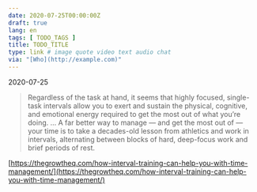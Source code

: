 ```yaml
---
date: 2020-07-25T00:00:00Z
draft: true
lang: en
tags: [ TODO_TAGS ]
title: TODO_TITLE
type: link # image quote video text audio chat
via: "[Who](http://example.com)"
---
```



2020-07-25

> Regardless of the task at hand, it seems that highly focused, single-task intervals allow you to exert and sustain the physical, cognitive, and emotional energy required to get the most out of what you’re doing.
> …
> A far better way to manage — and get the most out of — your time is to take a decades-old lesson from athletics and work in intervals, alternating between blocks of hard, deep-focus work and brief periods of rest.

[https://thegrowtheq.com/how-interval-training-can-help-you-with-time-management/](https://thegrowtheq.com/how-interval-training-can-help-you-with-time-management/)

